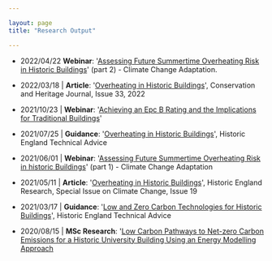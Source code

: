 ```yaml
---

layout: page
title: "Research Output"

---
```



+ 2022/04/22  **Webinar**: '[Assessing Future Summertime Overheating Risk in Historic Buildings](https://historicengland.org.uk/services-skills/training-skills/online-training/webinars/recordings/webinar-on-climate-change-adaptation-assessing-future-summertime-overheating-risk-in-historic-buildings-part-2/)' (part 2) - Climate Change Adaptation. 

+ 2022/03/18 | **Article**: '[Overheating in Historic Buildings](https://www.paperturn-view.com/?pid=MjM239920)', Conservation and Heritage Journal, Issue 33, 2022

+ 2021/10/23 | **Webinar**: '[Achieving an Epc B Rating and the Implications for Traditional Buildings](https://historicengland.org.uk/services-skills/training-skills/online-training/webinars/recordings/previous-webinar-on-energy-performance-achieving-an-epc-b-rating/)'
    
+ 2021/07/25 | **Guidance**: '[Overheating in Historic Buildings](https://historicengland.org.uk/advice/technical-advice/energy-efficiency-and-historic-buildings/overheating-historic-buldings/)', Historic England Technical Advice
    
+ 2021/06/01 | **Webinar**: '[Assessing Future Summertime Overheating Risk in historic Buildings](https://historicengland.org.uk/services-skills/training-skills/online-training/webinars/recordings/webinar-on-assessing-future-summertime-overheating-risk-in-historic-buildings/)' (part 1) - Climate Change Adaptation
    
+ 2021/05/11 | **Article**: '[Overheating in Historic Buildings](https://historicengland.org.uk/images-books/publications/historic-england-research-19)', Historic England Research, Special Issue on Climate Change, Issue 19
    
+ 2021/03/17 | **Guidance**: '[Low and Zero Carbon Technologies for Historic Buildings](https://historicengland.org.uk/advice/technical-advice/energy-efficiency-and-historic-buildings/low-and-zero-carbon-technologies/)', Historic England Technical Advice
    
+ 2020/08/15 | **MSc Research**: '[Low Carbon Pathways to Net-zero Carbon Emissions for a Historic University Building Using an Energy Modelling Approach]()
    
    


